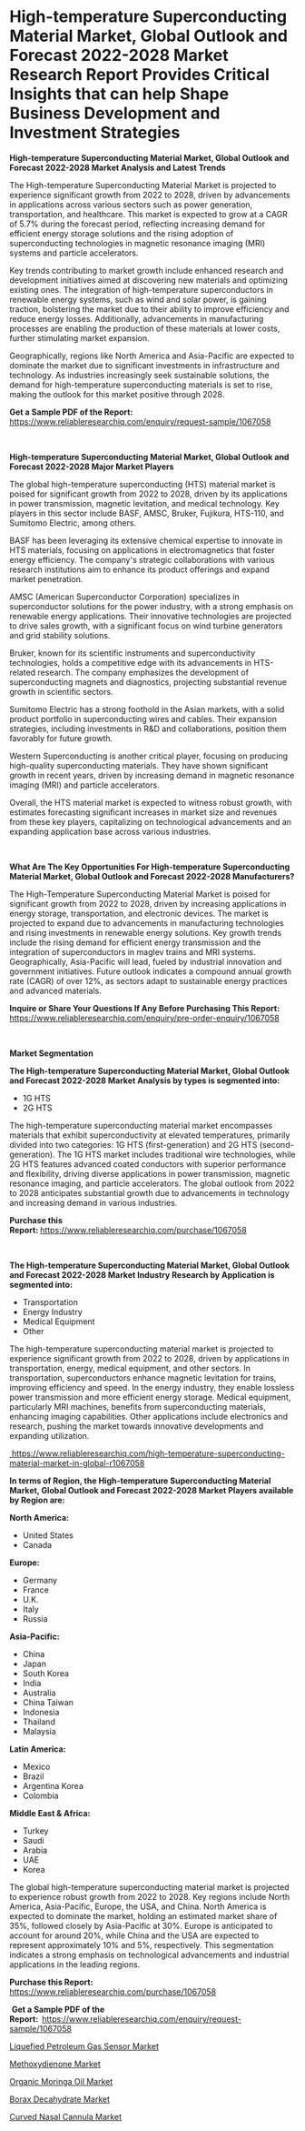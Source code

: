 <p><h1>High-temperature Superconducting Material Market, Global Outlook and Forecast 2022-2028 Market Research Report Provides Critical Insights that can help Shape Business Development and Investment Strategies</h1></p><p><strong>High-temperature Superconducting Material Market, Global Outlook and Forecast 2022-2028 Market Analysis and Latest Trends</strong></p>
<p><p>The High-temperature Superconducting Material Market is projected to experience significant growth from 2022 to 2028, driven by advancements in applications across various sectors such as power generation, transportation, and healthcare. This market is expected to grow at a CAGR of 5.7% during the forecast period, reflecting increasing demand for efficient energy storage solutions and the rising adoption of superconducting technologies in magnetic resonance imaging (MRI) systems and particle accelerators.</p><p>Key trends contributing to market growth include enhanced research and development initiatives aimed at discovering new materials and optimizing existing ones. The integration of high-temperature superconductors in renewable energy systems, such as wind and solar power, is gaining traction, bolstering the market due to their ability to improve efficiency and reduce energy losses. Additionally, advancements in manufacturing processes are enabling the production of these materials at lower costs, further stimulating market expansion.</p><p>Geographically, regions like North America and Asia-Pacific are expected to dominate the market due to significant investments in infrastructure and technology. As industries increasingly seek sustainable solutions, the demand for high-temperature superconducting materials is set to rise, making the outlook for this market positive through 2028.</p></p>
<p><strong>Get a Sample PDF of the Report:&nbsp;</strong> <a href="https://www.reliableresearchiq.com/enquiry/request-sample/1067058">https://www.reliableresearchiq.com/enquiry/request-sample/1067058</a></p>
<p>&nbsp;</p>
<p><strong>High-temperature Superconducting Material Market, Global Outlook and Forecast 2022-2028 Major Market Players</strong></p>
<p><p>The global high-temperature superconducting (HTS) material market is poised for significant growth from 2022 to 2028, driven by its applications in power transmission, magnetic levitation, and medical technology. Key players in this sector include BASF, AMSC, Bruker, Fujikura, HTS-110, and Sumitomo Electric, among others.</p><p>BASF has been leveraging its extensive chemical expertise to innovate in HTS materials, focusing on applications in electromagnetics that foster energy efficiency. The company's strategic collaborations with various research institutions aim to enhance its product offerings and expand market penetration.</p><p>AMSC (American Superconductor Corporation) specializes in superconductor solutions for the power industry, with a strong emphasis on renewable energy applications. Their innovative technologies are projected to drive sales growth, with a significant focus on wind turbine generators and grid stability solutions.</p><p>Bruker, known for its scientific instruments and superconductivity technologies, holds a competitive edge with its advancements in HTS-related research. The company emphasizes the development of superconducting magnets and diagnostics, projecting substantial revenue growth in scientific sectors.</p><p>Sumitomo Electric has a strong foothold in the Asian markets, with a solid product portfolio in superconducting wires and cables. Their expansion strategies, including investments in R&D and collaborations, position them favorably for future growth.</p><p>Western Superconducting is another critical player, focusing on producing high-quality superconducting materials. They have shown significant growth in recent years, driven by increasing demand in magnetic resonance imaging (MRI) and particle accelerators.</p><p>Overall, the HTS material market is expected to witness robust growth, with estimates forecasting significant increases in market size and revenues from these key players, capitalizing on technological advancements and an expanding application base across various industries.</p></p>
<p>&nbsp;</p>
<p><strong>What Are The Key Opportunities For High-temperature Superconducting Material Market, Global Outlook and Forecast 2022-2028 Manufacturers?</strong></p>
<p><p>The High-Temperature Superconducting Material Market is poised for significant growth from 2022 to 2028, driven by increasing applications in energy storage, transportation, and electronic devices. The market is projected to expand due to advancements in manufacturing technologies and rising investments in renewable energy solutions. Key growth trends include the rising demand for efficient energy transmission and the integration of superconductors in maglev trains and MRI systems. Geographically, Asia-Pacific will lead, fueled by industrial innovation and government initiatives. Future outlook indicates a compound annual growth rate (CAGR) of over 12%, as sectors adapt to sustainable energy practices and advanced materials.</p></p>
<p><strong>Inquire or Share Your Questions If Any Before Purchasing This Report:</strong> <a href="https://www.reliableresearchiq.com/enquiry/pre-order-enquiry/1067058">https://www.reliableresearchiq.com/enquiry/pre-order-enquiry/1067058</a></p>
<p>&nbsp;</p>
<p><strong>Market Segmentation</strong></p>
<p><strong>The High-temperature Superconducting Material Market, Global Outlook and Forecast 2022-2028 Market Analysis by types is segmented into:</strong></p>
<p><ul><li>1G HTS</li><li>2G HTS</li></ul></p>
<p><p>The high-temperature superconducting material market encompasses materials that exhibit superconductivity at elevated temperatures, primarily divided into two categories: 1G HTS (first-generation) and 2G HTS (second-generation). The 1G HTS market includes traditional wire technologies, while 2G HTS features advanced coated conductors with superior performance and flexibility, driving diverse applications in power transmission, magnetic resonance imaging, and particle accelerators. The global outlook from 2022 to 2028 anticipates substantial growth due to advancements in technology and increasing demand in various industries.</p></p>
<p><strong>Purchase this Report:&nbsp;</strong><a href="https://www.reliableresearchiq.com/purchase/1067058">https://www.reliableresearchiq.com/purchase/1067058</a></p>
<p>&nbsp;</p>
<p><strong>The High-temperature Superconducting Material Market, Global Outlook and Forecast 2022-2028 Market Industry Research by Application is segmented into:</strong></p>
<p><ul><li>Transportation</li><li>Energy Industry</li><li>Medical Equipment</li><li>Other</li></ul></p>
<p><p>The high-temperature superconducting material market is projected to experience significant growth from 2022 to 2028, driven by applications in transportation, energy, medical equipment, and other sectors. In transportation, superconductors enhance magnetic levitation for trains, improving efficiency and speed. In the energy industry, they enable lossless power transmission and more efficient energy storage. Medical equipment, particularly MRI machines, benefits from superconducting materials, enhancing imaging capabilities. Other applications include electronics and research, pushing the market towards innovative developments and expanding utilization.</p></p>
<p><a href="https://www.reliableresearchiq.com/high-temperature-superconducting-material-market-in-global-r1067058">&nbsp;https://www.reliableresearchiq.com/high-temperature-superconducting-material-market-in-global-r1067058</a></p>
<p><strong>In terms of Region, the High-temperature Superconducting Material Market, Global Outlook and Forecast 2022-2028 Market Players available by Region are:</strong></p>
<p>
    <p> <strong> North America: </strong>
        <ul>
            <li>United States</li>
            <li>Canada</li>
        </ul>
        </p> 
    <p> <strong> Europe: </strong>
        <ul>
            <li>Germany</li>
            <li>France</li>
            <li>U.K.</li>
            <li>Italy</li>
            <li>Russia</li>
        </ul>
        </p> 
    <p> <strong> Asia-Pacific: </strong>
        <ul>
            <li>China</li>
            <li>Japan</li>
            <li>South Korea</li>
            <li>India</li>
            <li>Australia</li>
            <li>China Taiwan</li>
            <li>Indonesia</li>
            <li>Thailand</li>
            <li>Malaysia</li>
        </ul>
        </p> 
    <p> <strong> Latin America: </strong>
        <ul>
            <li>Mexico</li>
            <li>Brazil</li>
            <li>Argentina Korea</li>
            <li>Colombia</li>
        </ul>
        </p> 
    <p> <strong> Middle East & Africa: </strong>
        <ul>
            <li>Turkey</li>
            <li>Saudi</li>
            <li>Arabia</li>
            <li>UAE</li>
            <li>Korea</li>
        </ul>
    </p>
    </p>
<p><p>The global high-temperature superconducting material market is projected to experience robust growth from 2022 to 2028. Key regions include North America, Asia-Pacific, Europe, the USA, and China. North America is expected to dominate the market, holding an estimated market share of 35%, followed closely by Asia-Pacific at 30%. Europe is anticipated to account for around 20%, while China and the USA are expected to represent approximately 10% and 5%, respectively. This segmentation indicates a strong emphasis on technological advancements and industrial applications in the leading regions.</p></p>
<p><strong>Purchase this Report: </strong><a href="https://www.reliableresearchiq.com/purchase/1067058">https://www.reliableresearchiq.com/purchase/1067058</a></p>
<p>&nbsp;<strong>Get a Sample PDF of the Report:&nbsp;&nbsp;</strong><a href="https://www.reliableresearchiq.com/enquiry/request-sample/1067058">https://www.reliableresearchiq.com/enquiry/request-sample/1067058</a></p>
<p><strong></strong></p>
<p><p><a href="https://www.linkedin.com/pulse/liquefied-petroleum-gas-sensor-market-global-regional-analysis-vdmme?trackingId=qUzL0V3ZTvqAbG0WH%2BWgEw%3D%3D">Liquefied Petroleum Gas Sensor Market</a></p><p><a href="https://www.linkedin.com/pulse/methoxydienone-market-trends-detailed-study-its-segmentation-chr9c?trackingId=aun8%2BaKbSACT5YDj0IJppA%3D%3D">Methoxydienone Market</a></p><p><a href="https://www.linkedin.com/pulse/organic-moringa-oil-market-size-share-growth-analysis-type-7s2le?trackingId=WU5KaBocSuyyqrxapra5Hg%3D%3D">Organic Moringa Oil Market</a></p><p><a href="https://www.linkedin.com/pulse/borax-decahydrate-market-share-size-trends-industry-analysis-kvz9e?trackingId=9VTzuSELSMuYqLYUpAnERQ%3D%3D">Borax Decahydrate Market</a></p><p><a href="https://www.linkedin.com/pulse/global-curved-nasal-cannula-market-opportunities-forecast-nhobe?trackingId=5VNoACrUTV%2BZj%2Fv0gXqxYQ%3D%3D">Curved Nasal Cannula Market</a></p></p>